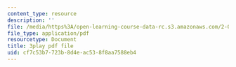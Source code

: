 ```yaml
---
content_type: resource
description: ''
file: /media/https%3A/open-learning-course-data-rc.s3.amazonaws.com/2-003sc-engineering-dynamics-fall-2011/cf7c53b7723b8d4eac538f8aa7588eb4_OxcCPTc_bXw.pdf
file_type: application/pdf
resourcetype: Document
title: 3play pdf file
uid: cf7c53b7-723b-8d4e-ac53-8f8aa7588eb4
---
```

